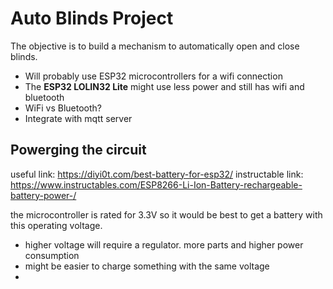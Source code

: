 # Auto Blinds Project
The objective is to build a mechanism to automatically open and close blinds.

- Will probably use ESP32 microcontrollers for a wifi connection
- The **ESP32 LOLIN32 Lite** might use less power and still has wifi and bluetooth
- WiFi vs Bluetooth?
- Integrate with mqtt server

## Powerging the circuit
useful link: <https://diyi0t.com/best-battery-for-esp32/>
instructable link: <https://www.instructables.com/ESP8266-Li-Ion-Battery-rechargeable-battery-power-/>

the microcontroller is rated for 3.3V so it would be best to get a battery with this operating voltage.
- higher voltage will require a regulator. more parts and higher power consumption
- might be easier to charge something with the same voltage
- 
